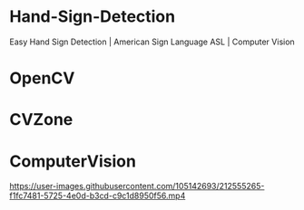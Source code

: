 # Hand-Sign-Detection

Easy Hand Sign Detection | American Sign Language ASL | Computer Vision

# OpenCV 
# CVZone 
# ComputerVision


https://user-images.githubusercontent.com/105142693/212555265-f1fc7481-5725-4e0d-b3cd-c9c1d8950f56.mp4

